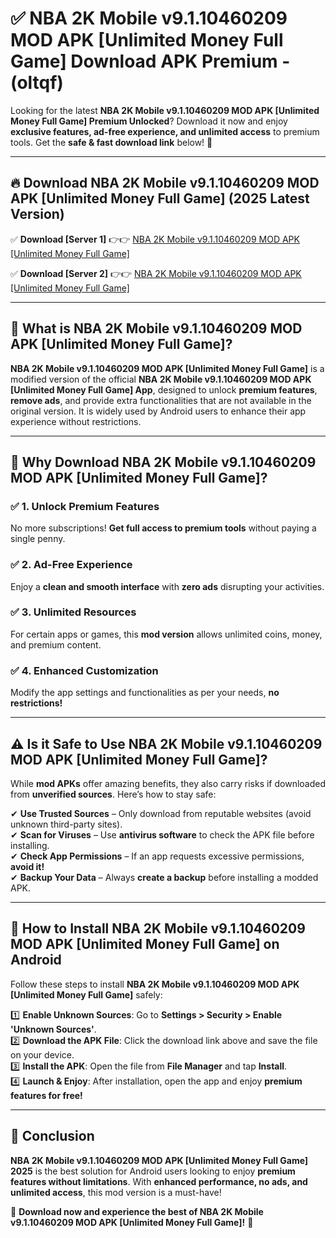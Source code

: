 
# ✅ NBA 2K Mobile v9.1.10460209 MOD APK [Unlimited Money Full Game] Download APK Premium -  (oltqf) 

Looking for the latest **NBA 2K Mobile v9.1.10460209 MOD APK [Unlimited Money Full Game] Premium Unlocked**? Download it now and enjoy **exclusive features, ad-free experience, and unlimited access** to premium tools. Get the **safe & fast download link** below! 🚀

---

## 🔥 Download NBA 2K Mobile v9.1.10460209 MOD APK [Unlimited Money Full Game] (2025 Latest Version)

✅ **Download [Server 1]** 👉👉 [NBA 2K Mobile v9.1.10460209 MOD APK [Unlimited Money Full Game] ](https://apkcomod.com?title=NBA_2K_Mobile_v9.1.10460209_MOD_APK_[Unlimited_Money_Full_Game])  

✅ **Download [Server 2]** 👉👉 [NBA 2K Mobile v9.1.10460209 MOD APK [Unlimited Money Full Game] ](https://apkcomod.com?title=NBA_2K_Mobile_v9.1.10460209_MOD_APK_[Unlimited_Money_Full_Game])  


---

## 📌 What is NBA 2K Mobile v9.1.10460209 MOD APK [Unlimited Money Full Game]?

**NBA 2K Mobile v9.1.10460209 MOD APK [Unlimited Money Full Game]** is a modified version of the official **NBA 2K Mobile v9.1.10460209 MOD APK [Unlimited Money Full Game] App**, designed to unlock **premium features**, **remove ads**, and provide extra functionalities that are not available in the original version. It is widely used by Android users to enhance their app experience without restrictions.

---

## 🌟 Why Download NBA 2K Mobile v9.1.10460209 MOD APK [Unlimited Money Full Game]?

### ✅ 1. Unlock Premium Features
No more subscriptions! **Get full access to premium tools** without paying a single penny.

### ✅ 2. Ad-Free Experience
Enjoy a **clean and smooth interface** with **zero ads** disrupting your activities.

### ✅ 3. Unlimited Resources
For certain apps or games, this **mod version** allows unlimited coins, money, and premium content.

### ✅ 4. Enhanced Customization
Modify the app settings and functionalities as per your needs, **no restrictions!**

---

## ⚠️ Is it Safe to Use NBA 2K Mobile v9.1.10460209 MOD APK [Unlimited Money Full Game]?

While **mod APKs** offer amazing benefits, they also carry risks if downloaded from **unverified sources**. Here’s how to stay safe:

✔ **Use Trusted Sources** – Only download from reputable websites (avoid unknown third-party sites).  
✔ **Scan for Viruses** – Use **antivirus software** to check the APK file before installing.  
✔ **Check App Permissions** – If an app requests excessive permissions, **avoid it!**  
✔ **Backup Your Data** – Always **create a backup** before installing a modded APK.

---

## 📲 How to Install NBA 2K Mobile v9.1.10460209 MOD APK [Unlimited Money Full Game] on Android

Follow these steps to install **NBA 2K Mobile v9.1.10460209 MOD APK [Unlimited Money Full Game]** safely:

1️⃣ **Enable Unknown Sources**: Go to **Settings > Security > Enable 'Unknown Sources'**.  
2️⃣ **Download the APK File**: Click the download link above and save the file on your device.  
3️⃣ **Install the APK**: Open the file from **File Manager** and tap **Install**.  
4️⃣ **Launch & Enjoy**: After installation, open the app and enjoy **premium features for free!**

---

## 🚀 Conclusion

**NBA 2K Mobile v9.1.10460209 MOD APK [Unlimited Money Full Game] 2025** is the best solution for Android users looking to enjoy **premium features without limitations**. With **enhanced performance, no ads, and unlimited access**, this mod version is a must-have!

🔻 **Download now and experience the best of NBA 2K Mobile v9.1.10460209 MOD APK [Unlimited Money Full Game]!** 🔻

